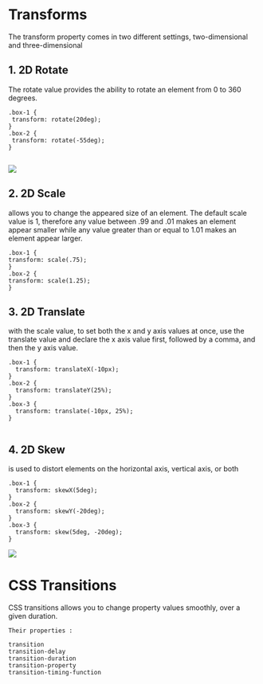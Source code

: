 # Transforms

The transform property comes in two different settings, two-dimensional and three-dimensional 
 
 ## 1. 2D Rotate 
 The rotate value provides the ability to rotate an element from 0 to 360 degrees.
 
 ```
 .box-1 {
  transform: rotate(20deg);
}
.box-2 {
  transform: rotate(-55deg);
}


 ```
 
 ![](http://www.coolwebmasters.com/uploads/posts/2010-02/1265196287_css-01.png)
 
 ## 2. 2D Scale 
  allows you to change the appeared size of an element. The default scale value is 1, therefore any value between .99 and .01 makes an element appear smaller while any value greater than or equal to 1.01 makes an element appear larger.
  
  ```         
.box-1 {
  transform: scale(.75);
}
.box-2 {
  transform: scale(1.25);
}

```

## 3. 2D Translate
with the scale value, to set both the x and y axis values at once, use the translate value and declare the x axis value first, followed by a comma, and then the y axis value.
```
.box-1 {
  transform: translateX(-10px);
}
.box-2 {
  transform: translateY(25%);
}
.box-3 {
  transform: translate(-10px, 25%);
}


```

## 4. 2D Skew
is used to distort elements on the horizontal axis, vertical axis, or both

```
.box-1 {
  transform: skewX(5deg);
}
.box-2 {
  transform: skewY(-20deg);
}
.box-3 {
  transform: skew(5deg, -20deg);
}

```

![](https://miro.medium.com/max/2400/1*_NVMTnvHTM9teQxrVRlDeg.png)


# CSS Transitions
CSS transitions allows you to change property values smoothly, over a given duration.

```
Their properties :

transition
transition-delay
transition-duration
transition-property
transition-timing-function

```


  
